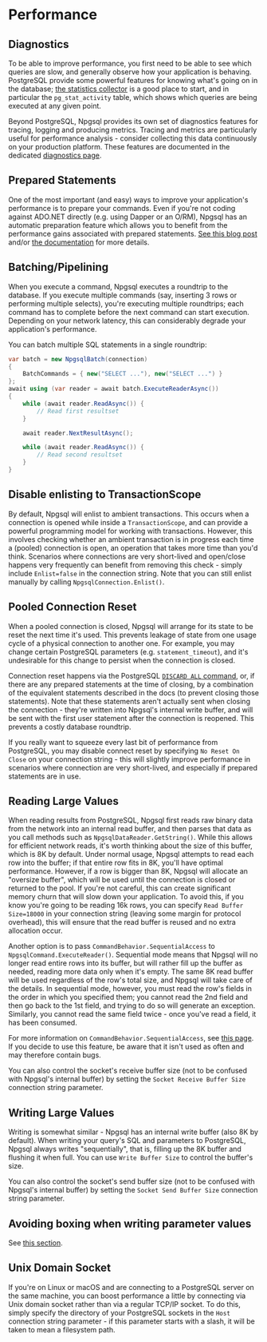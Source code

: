 # Performance

## Diagnostics

To be able to improve performance, you first need to be able to see which queries are slow, and generally observe how your application is behaving. PostgreSQL provide some powerful features for knowing what's going on in the database; [the statistics collector](https://www.postgresql.org/docs/current/monitoring-stats.html) is a good place to start, and in particular the `pg_stat_activity` table, which shows which queries are being executed at any given point.

Beyond PostgreSQL, Npgsql provides its own set of diagnostics features for tracing, logging and producing metrics. Tracing and metrics are particularly useful for performance analysis - consider collecting this data continuously on your production platform. These features are documented in the dedicated [diagnostics page](diagnostics/overview.md).

## Prepared Statements

One of the most important (and easy) ways to improve your application's performance is to prepare your commands. Even if you're not coding against ADO.NET directly (e.g. using Dapper or an O/RM), Npgsql has an automatic preparation feature which allows you to benefit from the performance gains associated with prepared statements. [See this blog post](http://www.roji.org/prepared-statements-in-npgsql-3-2) and/or [the documentation](prepare.md) for more details.

## Batching/Pipelining

When you execute a command, Npgsql executes a roundtrip to the database. If you execute multiple commands (say, inserting 3 rows or performing multiple selects), you're executing multiple roundtrips; each command has to complete before the next command can start execution. Depending on your network latency, this can considerably degrade your application's performance.

You can batch multiple SQL statements in a single roundtrip:

```c#
var batch = new NpgsqlBatch(connection)
{
    BatchCommands = { new("SELECT ..."), new("SELECT ...") }
};
await using (var reader = await batch.ExecuteReaderAsync())
{
    while (await reader.ReadAsync()) {
        // Read first resultset
    }

    await reader.NextResultAsync();

    while (await reader.ReadAsync()) {
        // Read second resultset
    }
}
```

## Disable enlisting to TransactionScope

By default, Npgsql will enlist to ambient transactions. This occurs when a connection is opened while inside a `TransactionScope`, and can provide a powerful programming model for working with transactions. However, this involves checking whether an ambient transaction is in progress each time a (pooled) connection is open, an operation that takes more time than you'd think. Scenarios where connections are very short-lived and open/close happens very frequently can benefit from removing this check - simply include `Enlist=false` in the connection string. Note that you can still enlist manually by calling `NpgsqlConnection.Enlist()`.

## Pooled Connection Reset

When a pooled connection is closed, Npgsql will arrange for its state to be reset the next time it's used. This prevents leakage of state from one usage cycle of a physical connection to another one. For example, you may change certain PostgreSQL parameters (e.g. `statement_timeout`), and it's undesirable for this change to persist when the connection is closed.

Connection reset happens via the PostgreSQL [`DISCARD ALL` command](https://www.postgresql.org/docs/current/static/sql-discard.html), or, if there are any prepared statements at the time of closing, by a combination of the equivalent statements described in the docs (to prevent closing those statements). Note that these statements aren't actually sent when closing the connection - they're written into Npgsql's internal write buffer, and will be sent with the first user statement after the connection is reopened. This prevents a costly database roundtrip.

If you really want to squeeze every last bit of performance from PostgreSQL, you may disable connect reset by specifying `No Reset On Close` on your connection string - this will slightly improve performance in scenarios where connection are very short-lived, and especially if prepared statements are in use.

## Reading Large Values

When reading results from PostgreSQL, Npgsql first reads raw binary data from the network into an internal read buffer, and then parses that data as you call methods such as `NpgsqlDataReader.GetString()`. While this allows for efficient network reads, it's worth thinking about the size of this buffer, which is 8K by default. Under normal usage, Npgsql attempts to read each row into the buffer; if that entire row fits in 8K, you'll have optimal performance. However, if a row is bigger than 8K, Npgsql will allocate an "oversize buffer", which will be used until the connection is closed or returned to the pool. If you're not careful, this can create significant memory churn that will slow down your application. To avoid this, if you know you're going to be reading 16k rows, you can specify `Read Buffer Size=18000` in your connection string (leaving some margin for protocol overhead), this will ensure that the read buffer is reused and no extra allocation occur.

Another option is to pass `CommandBehavior.SequentialAccess` to `NpgsqlCommand.ExecuteReader()`. Sequential mode means that Npgsql will no longer read entire rows into its buffer, but will rather fill up the buffer as needed, reading more data only when it's empty. The same 8K read buffer will be used regardless of the row's total size, and Npgsql will take care of the details. In sequential mode, however, you must read the row's fields in the order in which you specified them; you cannot read the 2nd field and then go back to the 1st field, and trying to do so will generate an exception. Similarly, you cannot read the same field twice - once you've read a field, it has been consumed.

For more information on `CommandBehavior.SequentialAccess`, see [this page](https://msdn.microsoft.com/en-us/library/87z0hy49(v=vs.110).aspx). If you decide to use this feature, be aware that it isn't used as often and may therefore contain bugs.

You can also control the socket's receive buffer size (not to be confused with Npgsql's internal buffer) by setting the `Socket Receive Buffer Size` connection string parameter.

## Writing Large Values

Writing is somewhat similar - Npgsql has an internal write buffer (also 8K by default). When writing your query's SQL and parameters to PostgreSQL, Npgsql always writes "sequentially", that is, filling up the 8K buffer and flushing it when full. You can use `Write Buffer Size` to control the buffer's size.

You can also control the socket's send buffer size (not to be confused with Npgsql's internal buffer) by setting the `Socket Send Buffer Size` connection string parameter.

## Avoiding boxing when writing parameter values

See [this section](basic-usage.md#strongly-typed-parameters).

## Unix Domain Socket

If you're on Linux or macOS and are connecting to a PostgreSQL server on the same machine, you can boost performance a little by connecting via Unix domain socket rather than via a regular TCP/IP socket. To do this, simply specify the directory of your PostgreSQL sockets in the `Host` connection string parameter - if this parameter starts with a slash, it will be taken to mean a filesystem path.

